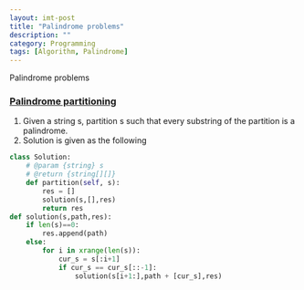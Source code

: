 ```yaml
---
layout: imt-post
title: "Palindrome problems"
description: ""
category: Programming
tags: [Algorithm, Palindrome]
---
```

Palindrome problems


### [Palindrome partitioning](https://leetcode.com/submissions/detail/33825539/)
1. Given a string s, partition s such that every substring of the partition is a palindrome.
1. Solution is given as the following
```python
class Solution:
    # @param {string} s
    # @return {string[][]}
    def partition(self, s):
        res = []
        solution(s,[],res)
        return res
def solution(s,path,res):
    if len(s)==0:
        res.append(path)
    else:
        for i in xrange(len(s)):
            cur_s = s[:i+1]
            if cur_s == cur_s[::-1]:
                solution(s[i+1:],path + [cur_s],res)
```
